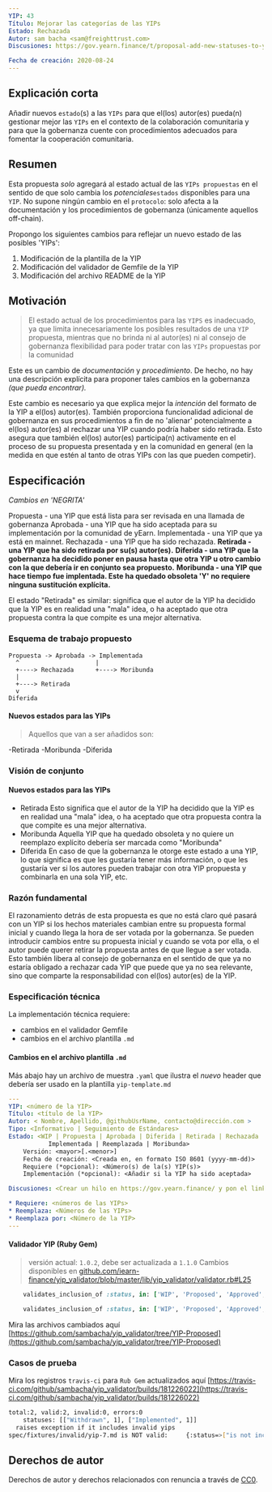 ```yaml
---
YIP: 43
Título: Mejorar las categorías de las YIPs	
Estado: Rechazada
Autor: sam bacha <sam@freighttrust.com>
Discusiones: https://gov.yearn.finance/t/proposal-add-new-statuses-to-yip-proposals-non-protocol-change/3608

Fecha de creación: 2020-08-24
---
```



## Explicación corta
<!--"If you can't explain it simply, you don't understand it well enough." Simply describe the outcome the proposed changes intends to achieve. This should be non-technical and accessible to a casual community member.-->

Añadir nuevos `estado`(s) a las `YIPs` para que el(los) autor(es) pueda(n) gestionar mejor las `YIPs` en el contexto de la colaboración comunitaria y para que la gobernanza cuente con procedimientos adecuados para fomentar la cooperación comunitaria.

## Resumen
<!--A short (~200 word) description of the proposed change, the abstract should clearly describe the proposed change. This is what *will* be done if the YIP is implemented, not *why* it should be done or *how* it will be done. If the YIP proposes deploying a new contract, write, "we propose to deploy a new contract that will do x".-->

Esta propuesta *solo* agregará al estado actual de las `YIPs propuestas` en el sentido de que solo cambia los _potenciales_`estados` disponibles para una `YIP`. No supone ningún cambio en el `protocolo`: solo afecta a la documentación y los procedimientos de gobernanza (únicamente aquellos off-chain).

Propongo los siguientes cambios para reflejar un nuevo estado de las posibles 'YIPs':

1. Modificación de la plantilla de la YIP
2. Modificación del validador de Gemfile de la YIP
3. Modificación del archivo README de la YIP

## Motivación
<!--This is the problem statement. This is the *why* of the YIP. It should clearly explain *why* the current state of the protocol is inadequate.  It is critical that you explain *why* the change is needed, if the YIP proposes changing how something is calculated, you must address *why* the current calculation is inaccurate or wrong. This is not the place to describe how the YIP will address the issue!-->

 > El estado actual de los procedimientos para las `YIPS` es inadecuado, ya que limita innecesariamente los posibles resultados de una `YIP` propuesta, mientras que no brinda ni al autor(es) ni al consejo de gobernanza flexibilidad para poder tratar con las `YIPs` propuestas por la comunidad

Este es un cambio de *documentación* y *procedimiento*. De hecho, no hay una descripción explícita para proponer tales cambios en la gobernanza *(que pueda encontrar).*

Este cambio es necesario ya que explica mejor la *intención* del formato de la YIP a el(los) autor(es). También proporciona funcionalidad adicional de gobernanza en sus procedimientos a fin de no 'alienar' potencialmente a el(los) autor(es) al rechazar una YIP cuando podría haber sido retirada. Esto asegura que también el(los) autor(es) participa(n) activamente en el proceso de su propuesta presentada y en la comunidad en general (en la medida en que estén al tanto de otras YIPs con las que pueden competir).

## Especificación

*Cambios en 'NEGRITA'*

Propuesta - una YIP que está lista para ser revisada en una llamada de gobernanza
Aprobada - una YIP que ha sido aceptada para su implementación por la comunidad de yEarn.
Implementada - una YIP que ya está en mainnet.
Rechazada - una YIP que ha sido rechazada.
**Retirada - una YIP que ha sido retirada por su(s) autor(es).**
**Diferida - una YIP que la gobernanza ha decidido poner en pausa hasta que otra YIP u otro cambio con la que debería ir en conjunto sea propuesto.**
**Moribunda - una YIP que hace tiempo fue implentada. Este ha quedado obsoleta 'Y' no requiere ninguna sustitución explícita.** 

El estado "Retirada" es similar: significa que el autor de la YIP ha decidido que la YIP es en realidad una "mala" idea, o ha aceptado que otra propuesta contra la que compite es una mejor alternativa.

### Esquema de trabajo propuesto
```
Propuesta -> Aprobada -> Implementada
  ^                     |
  +----> Rechazada      +----> Moribunda 
  |
  +----> Retirada
  v
Diferida
```

#### Nuevos estados para las YIPs

> Aquellos que van a ser añadidos son:

-Retirada
-Moribunda
-Diferida

### Visión de conjunto
<!--This is a high level overview of *how* the YIP will solve the problem. The overview should clearly describe how the new feature will be implemented.-->

#### Nuevos estados para las YIPs

- Retirada
Esto significa que el autor de la YIP ha decidido que la YIP es en realidad una "mala" idea, o ha aceptado que otra propuesta contra la que compite es una mejor alternativa.
- Moribunda
Aquella YIP que ha quedado obsoleta y no quiere un reemplazo explícito debería ser marcada como "Moribunda"
- Diferida
En caso de que la gobernanza le otorge este estado a una YIP, lo que significa es que les gustaría tener más información, o que les gustaría ver si los autores pueden trabajar con otra YIP propuesta y combinarla en una sola YIP, etc.

### Razón fundamental

El razonamiento detrás de esta propuesta es que no está claro qué pasará con un YIP si los hechos materiales cambian entre su propuesta formal inicial y cuando llega la hora de ser votada por la gobernanza. Se pueden introducir cambios entre su propuesta inicial y cuando se vota por ella, o el autor puede querer retirar la propuesta antes de que llegue a ser votada. Esto también libera al consejo de gobernanza en el sentido de que ya no estaría obligado a rechazar cada YIP que puede que ya no sea relevante, sino que comparte la responsabilidad con el(los) autor(es) de la YIP.
 

### Especificación técnica
<!--
NOTE: NO PROTOCOL CHANGES ARE PROPOSED 
THE ONLY TECHNICAL CHANGES ARE IN THE RUBY VALIDATION PROCESS FOR YIPS
-->
La implementación técnica requiere:
* cambios en el validador Gemfile
* cambios en el archivo plantilla `.md`

#### Cambios en el archivo plantilla `.md` 

Más abajo hay un archivo de muestra `.yaml` que ilustra el _nuevo_ header que debería ser usado en la plantilla `yip-template.md`

```yaml
---
YIP: <número de la YIP>
Título: <título de la YIP>
Autor: < Nombre, Apellido, @githubUsrName, contacto@dirección.com >
Tipo: <Informativo | Seguimiento de Estándares>
Estado: <WIP | Propuesta | Aprobada | Diferida | Retirada | Rechazada |
           Implementada | Reemplazada | Moribunda>
    Versión: <mayor>[.<menor>]
    Fecha de creación: <Creada en, en formato ISO 8601 (yyyy-mm-dd)>
    Requiere (*opcional): <Número(s) de la(s) YIP(s)>
    Implementación (*opcional): <Añadir si la YIP ha sido aceptada>

Discusiones: <Crear un hilo en https://gov.yearn.finance/ y pon el link aquí>

* Requiere: <números de las YIPs>
* Reemplaza: <Números de las YIPs>
* Reemplaza por: <Número de la YIP>
---
```

#### Validador YIP (Ruby Gem)

> versión actual: `1.0.2`, debe ser actualizada a `1.1.0`
Cambios disponibles en [github.com/iearn-finance/yip_validator/blob/master/lib/yip_validator/validator.rb#L25](https://github.com/iearn-finance/yip_validator/blob/master/lib/yip_validator/validator.rb#L25)

```ruby
    validates_inclusion_of :status, in: ['WIP', 'Proposed', 'Approved', 'Implemented', 'Rejected']
```
```ruby
    validates_inclusion_of :status, in: ['WIP', 'Proposed', 'Approved', 'Implemented', 'Rejected', 'Withdrawn', 'Deferred', 'Moribund']
```

Mira las archivos cambiados aquí [https://github.com/sambacha/yip_validator/tree/YIP-Proposed](https://github.com/sambacha/yip_validator/tree/YIP-Proposed)

### Casos de prueba

Mira los registros `travis-ci` para `Rub Gem` actualizados aquí [https://travis-ci.com/github/sambacha/yip_validator/builds/181226022](https://travis-ci.com/github/sambacha/yip_validator/builds/181226022)

```bash
total:2, valid:2, invalid:0, errors:0
	statuses: [["Withdrawn", 1], ["Implemented", 1]]
  raises exception if it includes invalid yips
spec/fixtures/invalid/yip-7.md is NOT valid:	 {:status=>["is not included in the list"]}

```

## Derechos de autor
Derechos de autor y derechos relacionados con renuncia a través de [CC0](https://creativecommons.org/publicdomain/zero/1.0/).
